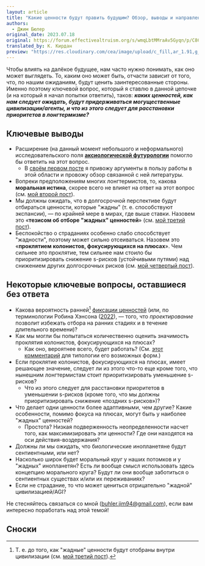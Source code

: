 ```yaml
---
layout: article
title: "Какие ценности будут править будущим? Обзор, выводы и направления для будущих исследований"
authors:
  - Джим Бюлер
original_date: 2023.07.18
original: https://forum.effectivealtruism.org/s/wmqLbtMMraAv5Gyqn/p/C8CPrTe2QqdtGxLtz
translated_by: К. Кирдан
preview: "https://res.cloudinary.com/cea/image/upload/c_fill,ar_1.91,g_auto/SocialPreview/w942f8mhzu5jcpktplvg"
---
```

Чтобы влиять на далёкое будущее, нам часто нужно понимать, как оно может выглядеть. То, каким оно может быть, отчасти зависит от того, что, по нашим ожиданиям, будут ценить заинтересованные стороны. Именно поэтому ключевой вопрос, который я ставлю в данной цепочке (и на который я начал попытки ответить), таков: ***каких ценностей, как нам следует ожидать, будут придерживаться могущественные цивилизации/агенты, и что из этого следует для расстановки приоритетов в лонгтермизме?***

## Ключевые выводы

- Расширение (на данный момент небольшого и неформального) исследовательского поля **[аксиологической футурологии](https://forum.effectivealtruism.org/topics/axiological-futurism)** помогло бы ответить на этот вопрос.
  - В [своём первом посте](jim-buhler-predicting-what-future-people-value.html) я привожу аргументы в пользу работы в этой области и провожу обзор связанной с ней литературы.
- Вопреки предположениям многих лонгтермистов, то, какова **моральная истина**, скорее всего не влияет на ответ на этот вопрос (см. [мой второй пост](jim-buhler-what-the-moral-truth-might-be-makes-no-difference.html)).
- Мы должны ожидать, что в долгосрочной перспективе будут отбираться ценности, которые "жадны" (т. е. способствуют экспансии), — по крайней мере в мирах, где выше ставки. Назовем это «**тезисом об отборе "жадных" ценностей**» (см. [мой третий пост](jim-buhler-the-grabby-values-selection-thesis.html)).
- Беспокойство о страданиях особенно слабо способствует "жадности", поэтому может сильно отсеиваться. Назовем это «**проклятием колонистов, фокусирующихся на плюсах**». Чем сильнее это проклятие, тем сильнее нам стоило бы приоритизировать снижение s-рисков (устойчивыми путями) над снижением других долгосрочных рисков (см. [мой четвертый пост](jim-buhler-why-we-may-expect-our-successors-not-to-care-about-suffering.html)).

## Некоторые ключевые вопросы, оставшиеся без ответа

- Какова вероятность ранней[^1] [фиксации ценностей](https://forum.effectivealtruism.org/topics/value-lock-in) (или, по терминологии Робина Хэнсона ([2022](https://www.overcomingbias.com/p/will-design-escape-selectionhtml)), — того, что _проектирование_ позволит избежать отбора на ранних стадиях и в течение длительного времени)?
- Как мы могли бы попытаться количественно оценить значимость проклятия колонистов, фокусирующихся на плюсах?
  - Как оно, вероятнее всего, будет работать? (См. [этот комментарий](https://forum.effectivealtruism.org/posts/bTPP7fZxSvBzsNDES/why-we-may-expect-our-successors-not-to-care-about-suffering-2?commentId=hvFPJR8re2mE55eb8) для типологии его возможных форм.)
- Если проклятие колонистов, фокусирующихся на плюсах, имеет решающее значение, следует ли из этого что-то еще кроме того, что нынешним лонгтермистам стоит приоритизировать уменьшение s-рисков?
  - Что из этого следует для расстановки приоритетов в уменьшении s-рисков (кроме того, что мы должны приоритизировать снижение «поздних s-рисков»)?
- Что делает одни ценности более адаптивными, чем другие? Какие особенности, помимо фокуса на плюсах, могут быть у наиболее "жадных" ценностей?
  - Простота? Низкая подверженность неопределенности насчет того, как максимизировать эти ценности? Где они находятся на оси действия-воздержания?
- Должны ли мы ожидать, что биологические инопланетяне будут сентиентными, или нет?
- Насколько широк будет моральный круг у наших потомков и у "жадных" инопланетян? Есть ли вообще смысл использовать здесь концепцию морального круга? Будут ли они вообще заботиться о сентиентных существах и/или их переживаниях?
- Если не страдание, то что может цениться отрицательно "жадной" цивилизацией/AGI?

Не стесняйтесь связаться со мной (buhler.jim94@gmail.com), если вам интересно поработать над этой темой!

## Сноски

[^1]: Т. е. до того, как "жадные" ценности будут отобраны внутри цивилизации (см. [мой третий пост](jim-buhler-the-grabby-values-selection-thesis.html)).
